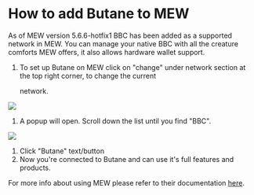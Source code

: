 # How to add Butane to MEW

As of MEW version 5.6.6-hotfix1 BBC has been added as a supported network in MEW. You can manage your native BBC with all the creature comforts MEW offers, it also allows hardware wallet support.

1. To set up Butane on MEW click on "change" under network section at the top right corner, to change the current 

   network.

![](https://github.com/fuseio/docs/tree/ad5158afdcedc7ce1ca0e544a34919e024a0ed03/.gitbook/assets/MEW_1.png)

1. A popup will open. Scroll down the list until you find "BBC".

![](https://github.com/fuseio/docs/tree/ad5158afdcedc7ce1ca0e544a34919e024a0ed03/.gitbook/assets/MEW_2.png)

1. Click "Butane" text/button
2. Now you're connected to Butane and can use it's full features and products.

For more info about using MEW please refer to their documentation [here](https://kb.myetherwallet.com/).

